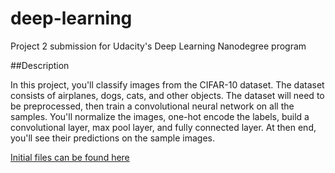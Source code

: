 # deep-learning
Project 2 submission for Udacity's Deep Learning Nanodegree program


##Description

In this project, you'll classify images from the CIFAR-10 dataset. The dataset consists of airplanes, dogs, cats, and other objects. The dataset will need to be preprocessed, then train a convolutional neural network on all the samples. You'll normalize the images, one-hot encode the labels, build a convolutional layer, max pool layer, and fully connected layer. At then end, you'll see their predictions on the sample images.


[Initial files can be found here](https://github.com/udacity/deep-learning.git)
